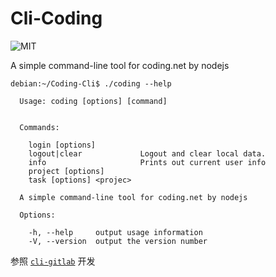 # Cli-Coding

![MIT](https://img.shields.io/dub/l/vibe-d.svg)

A simple command-line tool for coding.net by nodejs

```
debian:~/Coding-Cli$ ./coding --help

  Usage: coding [options] [command]


  Commands:

    login [options]
    logout|clear             Logout and clear local data.
    info                     Prints out current user info
    project [options]
    task [options] <projec>

  A simple command-line tool for coding.net by nodejs

  Options:

    -h, --help     output usage information
    -V, --version  output the version number

```

参照 [`cli-gitlab`](https://github.com/mdsb100/cli-gitlab) 开发
